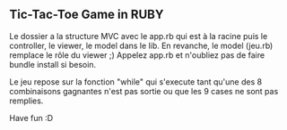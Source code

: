 Tic-Tac-Toe Game in RUBY
-------------------

Le dossier a la structure MVC avec le app.rb qui est à la racine puis le controller, le viewer, le model dans le lib. En revanche, le model (jeu.rb) remplace le rôle du viewer ;)
Appelez app.rb et n'oubliez pas de faire bundle install si besoin.

Le jeu repose sur la fonction "while" qui s'execute tant qu'une des 8 combinaisons gagnantes n'est pas sortie ou que les 9 cases ne sont pas remplies.

Have fun :D

